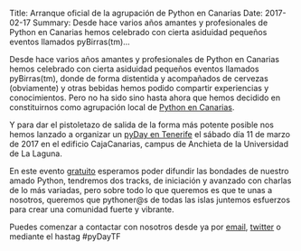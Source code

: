 Title: Arranque oficial de la agrupación de Python en Canarias
Date: 2017-02-17
Summary: Desde hace varios años amantes y profesionales de Python en Canarias hemos celebrado con cierta asiduidad pequeños eventos llamados pyBirras(tm)...

Desde hace varios años amantes y profesionales de Python en Canarias hemos celebrado con cierta asiduidad pequeños eventos llamados pyBirras(tm), donde de forma distentida y acompañados de cervezas (obviamente) y otras bebidas hemos podido compartir experiencias y conocimientos. Pero no ha sido sino hasta ahora que hemos decidido en constituirnos como agrupación local de [Python en Canarias](http://pythoncanarias.es/).

Y para dar el pistoletazo de salida de la forma más potente posible nos hemos lanzado a organizar un [pyDay en Tenerife](http://pythoncanarias.es/pyday/) el sábado día 11 de marzo de 2017 en el edificio CajaCanarias, campus de Anchieta de la Universidad de La Laguna.

En este evento [gratuito](http://pythoncanarias.es/pyday/inscripcion/) esperamos poder difundir las bondades de nuestro amado Python, tendremos dos tracks, de iniciación y avanzado con charlas de lo más variadas, pero sobre todo lo que queremos es que te unas a nosotros, queremos que pythoner@s de todas las islas juntemos esfuerzos para crear una comunidad fuerte y vibrante.

Puedes comenzar a contactar con nosotros desde ya por [email](mailto:info@pythoncanarias.es), [twitter](https://twitter.com/pythoncanarias) o mediante el hastag #pyDayTF

